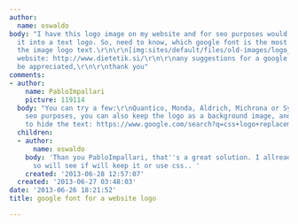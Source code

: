 ```yaml
---
author:
  name: oswaldo
body: "I have this logo image on my website and for seo purposes would like to change
  it into a text logo. So, need to know, which google font is the most similar to
  the image logo text.\r\n\r\n[img:sites/default/files/old-images/logo_3525.png]\r\n\r\nthe
  website: http://www.dietetik.si/\r\n\r\nany suggestions for a google font would
  be appreciated,\r\n\r\nthank you"
comments:
- author:
    name: PabloImpallari
    picture: 119114
  body: "You can try a few:\r\nQuantico, Monda, Aldrich, Michrona or Syncopate\r\n\r\nFor
    seo purposes, you can also keep the logo as a background image, and use some CSS
    to hide the text: https://www.google.com/search?q=css+logo+replacement\r\n"
  children:
  - author:
      name: oswaldo
    body: 'Than you PabloImpallari, that''s a great solution. I allready found Michrona,
      so will see if will keep it or use css.. '
    created: '2013-06-28 12:57:07'
  created: '2013-06-27 03:48:03'
date: '2013-06-26 18:21:52'
title: google font for a website logo

---
```

